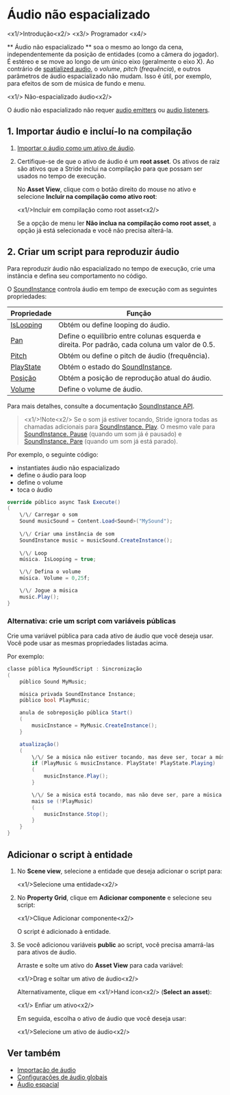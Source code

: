 # Áudio não espacializado

<x1\/>Introdução<x2\/>
<x3\/> Programador <x4\/>

** Áudio não espacializado ** soa o mesmo ao longo da cena, independentemente da posição de entidades (como a câmera do jogador). É estéreo e se move ao longo de um único eixo (geralmente o eixo X). Ao contrário de [spatialized audio](spatialized-audio.md), o _volume_, _pitch_ (_frequência_), e outros parâmetros de áudio espacializado não mudam. Isso é útil, por exemplo, para efeitos de som de música de fundo e menu.

<x1\/> Não-espacializado áudio<x2\/>

O áudio não espacializado não requer [audio emitters](audio-emitters.md) ou [audio listeners](audio-listeners.md).

## 1. Importar áudio e incluí-lo na compilação

1. [Importar o áudio como um ativo de áudio](import-audio.md).

2. Certifique-se de que o ativo de áudio é um **root asset**. Os ativos de raiz são ativos que a Stride inclui na compilação para que possam ser usados no tempo de execução.

   No **Asset View**, clique com o botão direito do mouse no ativo e selecione **Incluir na compilação como ativo root**:

   <x1\/>Incluir em compilação como root asset<x2\/>

   Se a opção de menu ler **Não inclua na compilação como root asset**, a opção já está selecionada e você não precisa alterá-la.

## 2. Criar um script para reproduzir áudio

Para reproduzir áudio não espacializado no tempo de execução, crie uma instância e defina seu comportamento no código.

O [SoundInstance](xref:Stride.Audio.SoundInstance) controla áudio em tempo de execução com as seguintes propriedades:

| Propriedade | Função |
|-------    |-------|
| [IsLooping](xref:Stride.Audio.SoundInstance.IsLooping) | Obtém ou define looping do áudio. |
| [Pan](xref:Stride.Audio.SoundInstance.Pan) | Define o equilíbrio entre colunas esquerda e direita. Por padrão, cada coluna um valor de 0.5. |
| [Pitch](xref:Stride.Audio.SoundInstance.Pitch) | Obtém ou define o pitch de áudio (frequência). |
| [PlayState](xref:Stride.Audio.SoundInstance.PlayState) | Obtém o estado do [SoundInstance](xref:Stride.Audio.SoundInstance). |
| [Posição](xref:Stride.Audio.SoundInstance.Position) | Obtém a posição de reprodução atual do áudio. |
| [Volume](xref:Stride.Audio.SoundInstance.Volume) | Define o volume de áudio. |

Para mais detalhes, consulte a documentação [SoundInstance API](xref:Stride.Audio.SoundInstance).

> <x1\/>!Note<x2\/>
> Se o som já estiver tocando, Stride ignora todas as chamadas adicionais para [SoundInstance. Play](xref:Stride.Audio.SoundInstance.Play).
> O mesmo vale para [SoundInstance. Pause](xref:Stride.Audio.SoundInstance.Pause) (quando um som já é pausado) e [SoundInstance. Pare](xref:Stride.Audio.SoundInstance.Stop) (quando um som já está parado).

Por exemplo, o seguinte código:

* instantiates áudio não espacializado
* define o áudio para loop
* define o volume
* toca o áudio

```cs
override público async Task Execute()
(
    \/\/ Carregar o som
    Sound musicSound = Content.Load<Sound>("MySound");
            
    \/\/ Criar uma instância de som
    SoundInstance music = musicSound.CreateInstance();
            
    \/\/ Loop
    música. IsLooping = true;

    \/\/ Defina o volume
    música. Volume = 0,25f;

    \/\/ Jogue a música
    music.Play();
}
```

### Alternativa: crie um script com variáveis públicas

Crie uma variável pública para cada ativo de áudio que você deseja usar. Você pode usar as mesmas propriedades listadas acima.

Por exemplo:

```cs
classe pública MySoundScript : Sincronização
(
    público Sound MyMusic;

    música privada SoundInstance Instance;
    público bool PlayMusic;

    anula de sobreposição pública Start()
    (
        musicInstance = MyMusic.CreateInstance();
    }

    atualização()
    (
        \/\/ Se a música não estiver tocando, mas deve ser, tocar a música.
        if (PlayMusic & musicInstance. PlayState! PlayState.Playing)
        (
            musicInstance.Play();
        }

        \/\/ Se a música está tocando, mas não deve ser, pare a música.
        mais se (!PlayMusic)
        (
            musicInstance.Stop();
        }
    }
}
```
## Adicionar o script à entidade

1. No **Scene view**, selecione a entidade que deseja adicionar o script para:

   <x1\/>Selecione uma entidade<x2\/>

2. No **Property Grid**, clique em **Adicionar componente** e selecione seu script:

   <x1\/>Clique Adicionar componente<x2\/>

   O script é adicionado à entidade.

3. Se você adicionou variáveis **public** ao script, você precisa amarrá-las para ativos de áudio.

   Arraste e solte um ativo do **Asset View** para cada variável:

   <x1\/>Drag e soltar um ativo de áudio<x2\/>

   Alternativamente, clique em <x1\/>Hand icon<x2\/> (**Select an asset**):

   <x1\/> Enfiar um ativo<x2\/>

   Em seguida, escolha o ativo de áudio que você deseja usar:

   <x1\/>Selecione um ativo de áudio<x2\/>

## Ver também

* [Importação de áudio](import-audio.md)
* [Configurações de áudio globais](global-audio-settings.md)
* [Áudio espacial](spatialized-audio.md)